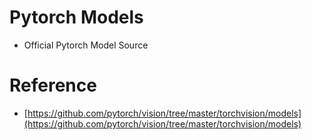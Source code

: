 # Pytorch Models

- Official Pytorch Model Source

# Reference
- [https://github.com/pytorch/vision/tree/master/torchvision/models](https://github.com/pytorch/vision/tree/master/torchvision/models)
